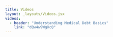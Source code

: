 ```yaml
---
title: Videos
layout: _layouts/Videos.jsx
videos:
  - header: "Understanding Medical Debt Basics"
    link: "dQw4w9WgXcQ"
---
```


